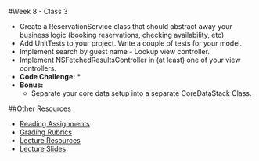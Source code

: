 #Week 8 - Class 3
* Create a ReservationService class that should abstract away your business logic (booking reservations, checking availability, etc)
* Add UnitTests to your project. Write a couple of tests for your model.
* Implement search by guest name - Lookup view controller.
* Implement NSFetchedResultsController in (at least) one of your view controllers.
* **Code Challenge:** 
	* 
* **Bonus:** 
	* Separate your core data setup into a separate CoreDataStack Class. 

##Other Resources
* [Reading Assignments](../../Resources/ra-grading-standard/)
* [Grading Rubrics](../../Resources/)
* [Lecture Resources](lecture/)
* [Lecture Slides](https://www.icloud.com/keynote/000EblNZo8LLDRloxUiLhjJ8g#Week8-Class3)

